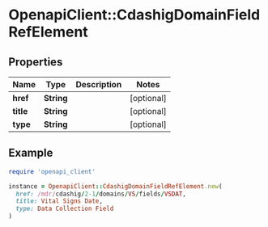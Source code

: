 # OpenapiClient::CdashigDomainFieldRefElement

## Properties

| Name | Type | Description | Notes |
| ---- | ---- | ----------- | ----- |
| **href** | **String** |  | [optional] |
| **title** | **String** |  | [optional] |
| **type** | **String** |  | [optional] |

## Example

```ruby
require 'openapi_client'

instance = OpenapiClient::CdashigDomainFieldRefElement.new(
  href: /mdr/cdashig/2-1/domains/VS/fields/VSDAT,
  title: Vital Signs Date,
  type: Data Collection Field
)
```

